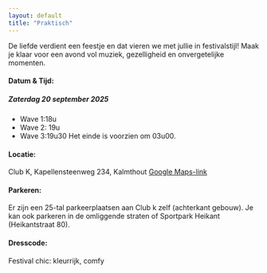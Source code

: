 ```yaml
---
layout: default
title: "Praktisch"
---
```

De liefde verdient een feestje en dat vieren we met jullie in festivalstijl! Maak je klaar voor een avond vol muziek, gezelligheid en onvergetelijke momenten.

#### Datum & Tijd: 
##### Zaterdag 20 september 2025
- Wave 1:18u
- Wave 2: 19u
- Wave 3:19u30
Het einde is voorzien om 03u00.

#### Locatie:
Club K, Kapellensteenweg 234, Kalmthout
[Google Maps-link](https://g.co/kgs/Ck9EF9m)

#### Parkeren:
Er zijn een 25-tal parkeerplaatsen aan Club k zelf (achterkant gebouw).
Je kan ook parkeren in de omliggende straten of Sportpark Heikant (Heikantstraat 80).

#### Dresscode: 
Festival chic: kleurrijk, comfy
